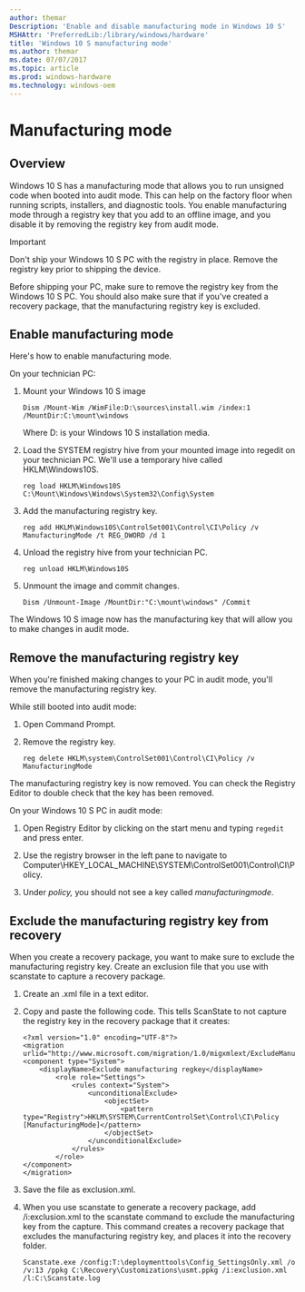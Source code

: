```yaml
---
author: themar
Description: 'Enable and disable manufacturing mode in Windows 10 S'
MSHAttr: 'PreferredLib:/library/windows/hardware'
title: 'Windows 10 S manufacturing mode'
ms.author: themar
ms.date: 07/07/2017
ms.topic: article
ms.prod: windows-hardware
ms.technology: windows-oem
---
```


# Manufacturing mode

## Overview

Windows 10 S has a manufacturing mode that allows you to run unsigned code when booted into audit mode. This can help on the factory floor when running scripts, installers, and diagnostic tools. You enable manufacturing mode through a registry key that you add to an offline image, and you disable it by removing the registry key from audit mode. 

> [!IMPORTANT]
> Don't ship your Windows 10 S PC with the registry in place. Remove the registry key prior to shipping the device.

Before shipping your PC, make sure to remove the registry key from the Windows 10 S PC. You should also make sure that if you've created a recovery package, that the manufacturing registry key is excluded. 

## Enable manufacturing mode

Here's how to enable manufacturing mode.

On your technician PC:

1. Mount your Windows 10 S image

    ```
    Dism /Mount-Wim /WimFile:D:\sources\install.wim /index:1 /MountDir:C:\mount\windows
    ```
    Where D: is your Windows 10 S installation media.

2. Load the SYSTEM registry hive from your mounted image into regedit on your technician PC. We'll use a temporary hive called HKLM\Windows10S.

    ```
	reg load HKLM\Windows10S C:\Mount\Windows\Windows\System32\Config\System
	```

3. Add the manufacturing registry key.

    ```
    reg add HKLM\Windows10S\ControlSet001\Control\CI\Policy /v ManufacturingMode /t REG_DWORD /d 1
	```

4. Unload the registry hive from your technician PC.

    ```
    reg unload HKLM\Windows10S
    ```

5. Unmount the image and commit changes.

    ```
    Dism /Unmount-Image /MountDir:"C:\mount\windows" /Commit
    ```

The Windows 10 S image now has the manufacturing key that will allow you to make changes in audit mode.

## Remove the manufacturing registry key

When you're finished making changes to your PC in audit mode, you'll remove the manufacturing registry key. 

While still booted into audit mode:

1. Open Command Prompt.

2. Remove the registry key.

    ```
    reg delete HKLM\system\ControlSet001\Control\CI\Policy /v ManufacturingMode
    ```

The manufacturing registry key is now removed. You can check the Registry Editor to double check that the key has been removed.

On your Windows 10 S PC in audit mode:

1. Open Registry Editor by clicking on the start menu and typing `regedit` and press enter.

2. Use the registry browser in the left pane to navigate to Computer\HKEY\_LOCAL_MACHINE\SYSTEM\ControlSet001\Control\CI\Policy.

3. Under _policy,_ you should not see a key called _manufacturingmode_.

## Exclude the manufacturing registry key from recovery

When you create a recovery package, you want to make sure to exclude the manufacturing registry key. Create an exclusion file that you use with scanstate to capture a recovery package.

1. Create an .xml file in a text editor.

2. Copy and paste the following code. This tells ScanState to not capture the registry key in the recovery package that it creates:

    ```
    <?xml version="1.0" encoding="UTF-8"?>
    <migration urlid="http://www.microsoft.com/migration/1.0/migxmlext/ExcludeManufacturingMode">
    <component type="System">
        <displayName>Exclude manufacturing regkey</displayName>
            <role role="Settings">
                <rules context="System">
                    <unconditionalExclude>
                        <objectSet>
                            <pattern type="Registry">HKLM\SYSTEM\CurrentControlSet\Control\CI\Policy [ManufacturingMode]</pattern>
                        </objectSet>
                    </unconditionalExclude>
                </rules>
            </role>
    </component>
    </migration>
    ```

3. Save the file as exclusion.xml.

4. When you use scanstate to generate a recovery package, add /i:exclusion.xml to the scanstate command to exclude the manufacturing key from the capture. This command creates a recovery package that excludes the manufacturing registry key, and places it into the recovery folder.

    ```
    Scanstate.exe /config:T:\deploymenttools\Config_SettingsOnly.xml /o /v:13 /ppkg C:\Recovery\Customizations\usmt.ppkg /i:exclusion.xml /l:C:\Scanstate.log
    ```


